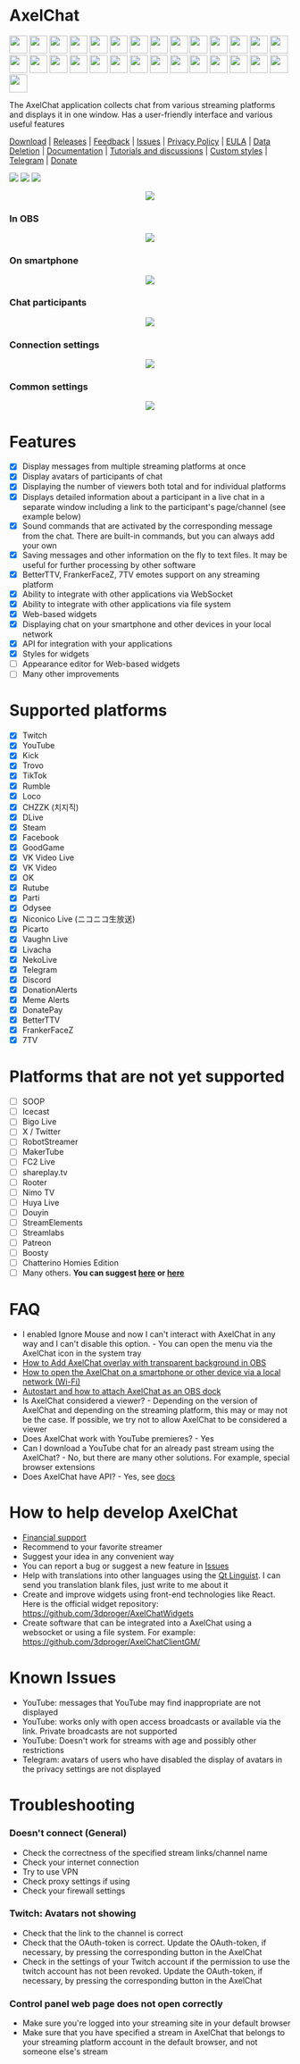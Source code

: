 # AxelChat
<img width="32" height="32" src="misc/images/twitch-icon.svg"> <img width="32" height="32" src="misc/images/youtube-icon.svg"> <img width="32" height="32" src="misc/images/youtube-shorts-icon.svg"> <img width="32" height="32" src="misc/images/trovo-icon.svg"> <img width="32" height="32" src="misc/images/kick-icon.svg"> <img width="32" height="32" src="misc/images/rumble-icon.svg"> <img width="32" height="32" src="misc/images/loco-icon.svg"> <img width="32" height="32" src="misc/images/chzzk-icon.svg"> <img width="32" height="32" src="misc/images/dlive-icon.svg"> <img width="32" height="32" src="misc/images/steam-icon.svg"> <img width="32" height="32" src="misc/images/facebook-icon.svg"> <img width="32" height="32" src="misc/images/tiktok-icon.svg"> <img width="32" height="32" src="misc/images/odysee-icon.svg"> <img width="32" height="32" src="misc/images/niconicolive-icon.svg"> <img width="32" height="32" src="misc/images/goodgame-icon.svg"> <img width="32" height="32" src="misc/images/vkvideolive-icon.png"> <img width="32" height="32" src="misc/images/vkvideo-icon.png"> <img width="32" height="32" src="misc/images/rutube-icon.svg"> <img width="32" height="32" src="misc/images/ok-icon.svg"> <img width="32" height="32" src="misc/images/parti-icon.svg"> <img width="32" height="32" src="misc/images/picarto-icon.png"> <img width="32" height="32" src="misc/images/vaughnlive-icon.png"> <img width="32" height="32" src="misc/images/livacha-icon.png"> <img width="32" height="32" src="misc/images/nekolive-icon.png"> <img width="32" height="32" src="misc/images/telegram-icon.svg"> <img width="32" height="32" src="misc/images/discord-icon.svg"> <img width="32" height="32" src="misc/images/donationalerts-icon.svg"> <img width="32" height="32" src="misc/images/memealerts-icon.png"> <img width="32" height="32" src="misc/images/donatepay-icon.svg">

The AxelChat application collects chat from various streaming platforms and displays it in one window. Has a user-friendly interface and various useful features

[Download](https://github.com/3dproger/axelchat/releases/latest/) |
[Releases](https://github.com/3dproger/AxelChat/releases) |
[Feedback](https://docs.google.com/forms/d/e/1FAIpQLSeWahZ2AiyrPNtoF7LLrs3hO4ylYJmth4PmNvjSGsDxiwuwZg/viewform?usp=sf_link) |
[Issues](https://github.com/3dproger/AxelChat/issues) |
[Privacy Policy](https://3dproger.github.io/AxelChat/privacy) |
[EULA](https://3dproger.github.io/AxelChat/eula) |
[Data Deletion](https://3dproger.github.io/AxelChat/data-deletion) |
[Documentation](https://3dproger.github.io/AxelChat/docs) |
[Tutorials and discussions](https://github.com/3dproger/AxelChat/discussions) |
[Custom styles](https://github.com/3dproger/AxelChat/discussions/621) |
[Telegram](https://t.me/axelchatstreaming) |
[Donate](https://3dproger.github.io/AxelChat/sponsor)

[<img src="misc/images/button-download.png">](https://github.com/3dproger/AxelChat/releases)
[<img src="misc/images/button-feedback.png">](https://docs.google.com/forms/d/e/1FAIpQLSeWahZ2AiyrPNtoF7LLrs3hO4ylYJmth4PmNvjSGsDxiwuwZg/viewform?usp=sf_link)
[<img src="misc/images/button-support.png">](https://3dproger.github.io/AxelChat/sponsor)

<p align="center">
  <img src="misc/github-social8.png">
</p>

### In OBS
<p align="center">
  <img src="misc/screenshots/13.png">
</p>

### On smartphone
<p align="center">
  <img src="misc/images/screenshot-phone1.png">
</p>

### Chat participants
<p align="center">
  <img src="misc/screenshots/11.png">
</p>

### Connection settings
<p align="center">
  <img src="misc/screenshots/14.png">
</p>

### Common settings
<p align="center">
  <img src="misc/screenshots/15.png">
</p>

# Features
- [x] Display messages from multiple streaming platforms at once
- [x] Display avatars of participants of chat
- [x] Displaying the number of viewers both total and for individual platforms
- [x] Displays detailed information about a participant in a live chat in a separate window including a link to the participant's page/channel (see example below)
- [x] Sound commands that are activated by the corresponding message from the chat. There are built-in commands, but you can always add your own
- [x] Saving messages and other information on the fly to text files. It may be useful for further processing by other software
- [x] BetterTTV, FrankerFaceZ, 7TV emotes support on any streaming platform
- [x] Ability to integrate with other applications via WebSocket
- [x] Ability to integrate with other applications via file system
- [x] Web-based widgets
- [x] Displaying chat on your smartphone and other devices in your local network
- [x] API for integration with your applications
- [x] Styles for widgets
- [ ] Appearance editor for Web-based widgets
- [ ] Many other improvements

# Supported platforms
- [x] Twitch
- [x] YouTube
- [x] Kick
- [x] Trovo
- [x] TikTok
- [x] Rumble
- [x] Loco
- [x] CHZZK (치지직)
- [x] DLive
- [x] Steam
- [x] Facebook
- [x] GoodGame
- [x] VK Video Live
- [x] VK Video
- [x] OK
- [x] Rutube
- [x] Parti
- [x] Odysee
- [x] Niconico Live (ニコニコ生放送)
- [x] Picarto
- [x] Vaughn Live
- [x] Livacha
- [x] NekoLive
- [x] Telegram
- [x] Discord
- [x] DonationAlerts
- [x] Meme Alerts
- [x] DonatePay
- [x] BetterTTV
- [x] FrankerFaceZ
- [x] 7TV

# Platforms that are not yet supported
- [ ] SOOP
- [ ] Icecast
- [ ] Bigo Live
- [ ] X / Twitter
- [ ] RobotStreamer
- [ ] MakerTube
- [ ] FC2 Live
- [ ] shareplay.tv
- [ ] Rooter
- [ ] Nimo TV
- [ ] Huya Live
- [ ] Douyin
- [ ] StreamElements
- [ ] Streamlabs
- [ ] Patreon
- [ ] Boosty
- [ ] Chatterino Homies Edition
- [ ] Many others. **You can suggest [here](https://docs.google.com/forms/d/e/1FAIpQLSeWahZ2AiyrPNtoF7LLrs3hO4ylYJmth4PmNvjSGsDxiwuwZg/viewform) or [here](https://github.com/3dproger/AxelChat/issues)**

# FAQ
- I enabled Ignore Mouse and now I can't interact with AxelChat in any way and I can't disable this option. - You can open the menu via the AxelChat icon in the system tray
- [How to Add AxelChat overlay with transparent background in OBS](https://github.com/3dproger/AxelChat/discussions/589)
- [How to open the AxelChat on a smartphone or other device via a local network (Wi-Fi)](https://github.com/3dproger/AxelChat/discussions/597)
- [Autostart and how to attach AxelChat as an OBS dock](https://github.com/3dproger/AxelChat/discussions/591)
- Is AxelChat considered a viewer? - Depending on the version of AxelChat and depending on the streaming platform, this may or may not be the case. If possible, we try not to allow AxelChat to be considered a viewer
- Does AxelChat work with YouTube premieres? - Yes
- Can I download a YouTube chat for an already past stream using the AxelChat? - No, but there are many other solutions. For example, special browser extensions
- Does AxelChat have API? - Yes, see [docs](https://3dproger.github.io/AxelChat/docs)

# How to help develop AxelChat
- [Financial support](https://3dproger.github.io/AxelChat/sponsor)
- Recommend to your favorite streamer
- Suggest your idea in any convenient way
- You can report a bug or suggest a new feature in [Issues](https://github.com/3dproger/AxelChat/issues)
- Help with translations into other languages using the [Qt Linguist](https://doc.qt.io/qt-5/qtlinguist-index.html). I can send you translation blank files, just write to me about it
- Create and improve widgets using front-end technologies like React. Here is the official widget repository: https://github.com/3dproger/AxelChatWidgets
- Create software that can be integrated into a AxelChat using a websocket or using a file system. For example: https://github.com/3dproger/AxelChatClientGM/

# Known Issues
- YouTube: messages that YouTube may find inappropriate are not displayed
- YouTube: works only with open access broadcasts or available via the link. Private broadcasts are not supported
- YouTube: Doesn't work for streams with age and possibly other restrictions
- Telegram: avatars of users who have disabled the display of avatars in the privacy settings are not displayed

# Troubleshooting
### Doesn't connect (General)
- Check the correctness of the specified stream links/channel name
- Check your internet connection
- Try to use VPN
- Check proxy settings if using
- Check your firewall settings

### Twitch: Avatars not showing
- Check that the link to the channel is correct
- Check that the OAuth-token is correct. Update the OAuth-token, if necessary, by pressing the corresponding button in the AxelChat
- Check in the settings of your Twitch account if the permission to use the twitch account has not been revoked. Update the OAuth-token, if necessary, by pressing the corresponding button in the AxelChat

### Control panel web page does not open correctly
- Make sure you're logged into your streaming site in your default browser
- Make sure that you have specified a stream in AxelChat that belongs to your streaming platform account in the default browser, and not someone else's stream
